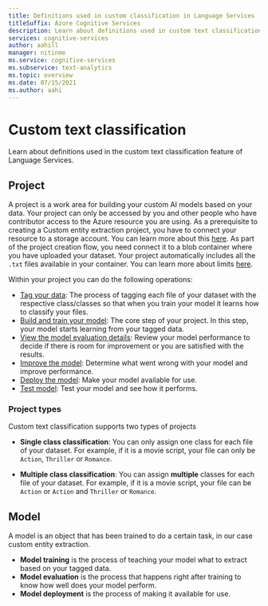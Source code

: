 ```yaml
---
title: Definitions used in custom classification in Language Services - Azure Cognitive Services
titleSuffix: Azure Cognitive Services
description: Learn about definitions used in custom text classification with the Language Services API.
services: cognitive-services
author: aahill
manager: nitinme
ms.service: cognitive-services
ms.subservice: text-analytics
ms.topic: overview
ms.date: 07/15/2021
ms.author: aahi
---
```


# Custom text classification

Learn about definitions used in the custom text classification feature of Language Services. 

## Project

A project is a work area for building your custom AI models based on your data. Your project can only be accessed by you and other people who have contributor access to the Azure resource you are using.
As a prerequisite to creating a Custom entity extraction project, you have to connect your resource to  a storage account. You can learn more about this [here](concepts/service-requirements.md#set-storage-account).
As part of the project creation flow, you need connect it to a blob container where you have uploaded your dataset. Your project automatically includes all the `.txt` files available in your container.
You can learn more about limits [here](data-limits.md).

Within your project you can do the following operations:

* [Tag your data](./how-to/tag-data.md): The process of tagging each file of your dataset with the respective class/classes so that when you train your model it learns how to classify your files.
* [Build and train your model](./how-to/train-model.md): The core step of your project. In this step, your model starts learning from your tagged data. 
* [View the model evaluation details](./how-to/view-model-evaluation.md): Review your model performance to decide if there is room for improvement or you are satisfied with the results.
* [Improve the model](./how-to/improve-model.md): Determine what went wrong with your model and improve performance.
* [Deploy the model](./how-to/deploy-model.md): Make your model available for use. 
* [Test model](./how-to/test-model.md): Test your model and see how it performs.

### Project types

Custom text classification supports two types of projects

* **Single class classification**: You can only assign one class for each file of your dataset. For example, if it is a movie script, your file can only be `Action`, `Thriller` or `Romance`.

* **Multiple class classification**: You can assign **multiple** classes for each file of your dataset. For example, if it is a movie script, your file can be `Action` or `Action` and `Thriller` or `Romance`.

## Model

A model is an object that has been trained to do a certain task, in our case custom entity extraction.
* **Model training** is the process of teaching your model what to extract based on your tagged data.
* **Model evaluation** is the process that happens right after training to know how well does your model perform.
* **Model deployment** is the process of making it available for use.
